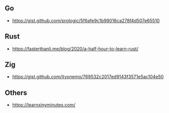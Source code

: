 ## Go
- https://gist.github.com/prologic/5f6afe9c1b98016ca278f4d507e65510

## Rust
- https://fasterthanli.me/blog/2020/a-half-hour-to-learn-rust/

## Zig
- https://gist.github.com/ityonemo/769532c2017ed9143f3571e5ac104e50

## Others
- https://learnxinyminutes.com/
